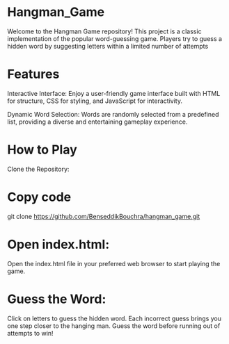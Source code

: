 # Hangman_Game
Welcome to the Hangman Game repository! This project is a classic implementation of the popular word-guessing game. Players try to guess a hidden word by suggesting letters within a limited number of attempts

# Features
Interactive Interface: Enjoy a user-friendly game interface built with HTML for structure, CSS for styling, and JavaScript for interactivity.

Dynamic Word Selection: Words are randomly selected from a predefined list, providing a diverse and entertaining gameplay experience.

# How to Play
Clone the Repository:


# Copy code
git clone https://github.com/BenseddikBouchra/hangman_game.git

# Open index.html:
Open the index.html file in your preferred web browser to start playing the game.

# Guess the Word:

Click on letters to guess the hidden word.
Each incorrect guess brings you one step closer to the hanging man.
Guess the word before running out of attempts to win!
